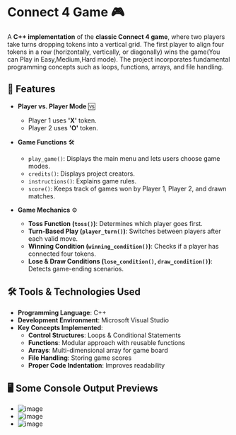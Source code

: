# Connect 4 Game 🎮

A **C++ implementation** of the **classic Connect 4 game**, where two players take turns dropping tokens into a vertical grid. The first player to align four tokens in a row (horizontally, vertically, or diagonally) wins the game(You can Play in Easy,Medium,Hard mode). The project incorporates fundamental programming concepts such as loops, functions, arrays, and file handling.

## 📌 Features

- **Player vs. Player Mode** 🆚
  - Player 1 uses **'X'** token.
  - Player 2 uses **'O'** token.

- **Game Functions** 🛠️
  - `play_game()`: Displays the main menu and lets users choose game modes.
  - `credits()`: Displays project creators.
  - `instructions()`: Explains game rules.
  - `score()`: Keeps track of games won by Player 1, Player 2, and drawn matches.

- **Game Mechanics** ⚙️
  - **Toss Function (`toss()`)**: Determines which player goes first.
  - **Turn-Based Play (`player_turn()`)**: Switches between players after each valid move.
  - **Winning Condition (`winning_condition()`)**: Checks if a player has connected four tokens.
  - **Lose & Draw Conditions (`lose_condition()`, `draw_condition()`)**: Detects game-ending scenarios.

## 🛠️ Tools & Technologies Used

- **Programming Language**: C++
- **Development Environment**: Microsoft Visual Studio
- **Key Concepts Implemented**:
  - **Control Structures**: Loops & Conditional Statements
  - **Functions**: Modular approach with reusable functions
  - **Arrays**: Multi-dimensional array for game board
  - **File Handling**: Storing game scores
  - **Proper Code Indentation**: Improves readability

## 🖥️ Some Console Output Previews
- ![image](https://github.com/user-attachments/assets/2b494e31-33f1-429d-bb73-c46d3184e8da)
- ![image](https://github.com/user-attachments/assets/f6cd0674-41ca-4470-83ce-bcada506d517)
- ![image](https://github.com/user-attachments/assets/f9984803-a2aa-4b17-9014-7ee3cec3e1ea)
  
